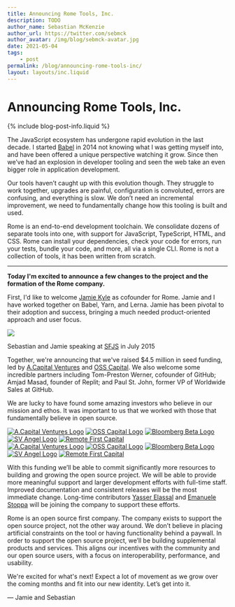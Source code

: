 ```yaml
---
title: Announcing Rome Tools, Inc.
description: TODO
author_name: Sebastian McKenzie
author_url: https://twitter.com/sebmck
author_avatar: /img/blog/sebmck-avatar.jpg
date: 2021-05-04
tags:
	- post
permalink: /blog/announcing-rome-tools-inc/
layout: layouts/inc.liquid
---
```


# Announcing Rome Tools, Inc.

{% include blog-post-info.liquid %}

The JavaScript ecosystem has undergone rapid evolution in the last decade. I started [Babel](https://babeljs.io/) in 2014 not knowing what I was getting myself into, and have been offered a unique perspective watching it grow. Since then we’ve had an explosion in developer tooling and seen the web take an even bigger role in application development.

Our tools haven’t caught up with this evolution though. They struggle to work together, upgrades are painful, configuration is convoluted, errors are confusing, and everything is slow. We don’t need an incremental improvement, we need to fundamentally change how this tooling is built and used.

Rome is an end-to-end development toolchain. We consolidate dozens of separate tools into one, with support for JavaScript, TypeScript, HTML, and CSS. Rome can install your dependencies, check your code for errors, run your tests, bundle your code, and more, all via a single CLI. Rome is not a collection of tools, it has been written from scratch.

--------

**Today I'm excited to announce a few changes to the project and the formation of the Rome company.**

<!-- DESCRIPTION_END -->

First, I'd like to welcome [Jamie Kyle](https://twitter.com/buildsghost) as cofounder for Rome. Jamie and I have worked together on Babel, Yarn, and Lerna. Jamie has been pivotal to their adoption and success, bringing a much needed product-oriented approach and user focus.

<div id="inc-jamie-seb-container">
	<div id="inc-jamie-seb">
		<img src="/img/blog/jamie-and-seb.jpg">
		<p>Sebastian and Jamie speaking at <a href="https://www.pubnub.com/blog/introduction-to-babel-javascript-compiler-for-es6/">SFJS</a> in July 2015
	</div>
</div>

Together, we're announcing that we've raised $4.5 million in seed funding, led by [A.Capital Ventures](https://acapital.com/) and [OSS Capital](https://oss.capital/). We also welcome some incredible partners including Tom-Preston Werner, cofounder of GitHub; Amjad Masad, founder of Replit; and Paul St. John, former VP of Worldwide Sales at GitHub.

We are lucky to have found some amazing investors who believe in our mission and ethos. It was important to us that we worked with those that fundamentally believe in open source.

<div class="inc-investors light">
	<a href="https://acapital.com/"><img src="/img/blog/investors/acapital.svg" alt="A.Capital Ventures Logo"></a>
	<a href="https://oss.capital/"><img class="invert-dark" src="/img/blog/investors/ossc.png" alt="OSS Capital Logo"></a>
	<a href="https://www.bloombergbeta.com
"><img src="/img/blog/investors/bloomberg.png" class="invert-dark" alt="Bloomberg Beta Logo"></a>
	<a href="https://www.svangel.com/"><img src="/img/blog/investors/svangel.png" alt="SV Angel Logo"></a>
	<a href="https://www.remotefirstcapital.com/"><img src="/img/blog/investors/remotefirst.png" alt="Remote First Capital"></a>
</div>

<div class="inc-investors dark" aria-hidden="true">
	<a href="https://acapital.com/"><img src="/img/blog/investors/acapital.svg" alt="A.Capital Ventures Logo"></a>
	<a href="https://oss.capital/"><img class="invert-dark" src="/img/blog/investors/ossc-dark.png" alt="OSS Capital Logo"></a>
	<a href="https://www.bloombergbeta.com
"><img src="/img/blog/investors/bloomberg-dark.png" class="invert-dark" alt="Bloomberg Beta Logo"></a>
	<a href="https://www.svangel.com/"><img src="/img/blog/investors/svangel-dark.png" alt="SV Angel Logo"></a>
	<a href="https://www.remotefirstcapital.com/"><img src="/img/blog/investors/remotefirst-dark.png" alt="Remote First Capital"></a>
</div>

With this funding we’ll be able to commit significantly more resources to building and growing the open source project. We will be able to provide more meaningful support and larger development efforts with full-time staff. Improved documentation and consistent releases will be the most immediate change. Long-time contributors [Yasser Elassal](https://github.com/yassere) and [Emanuele Stoppa](https://github.com/ematipico) will be joining the company to support these efforts.

Rome is an open source first company. The company exists to support the open source project, not the other way around. We don’t believe in placing artificial constraints on the tool or having functionality behind a paywall. In order to support the open source project, we’ll be building supplemental products and services. This aligns our incentives with the community and our open source users, with a focus on interoperability, performance, and usability.

We're excited for what's next! Expect a lot of movement as we grow over the coming months and fit into our new identity. Let’s get into it.

&mdash; Jamie and Sebastian
